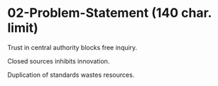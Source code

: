 # 02-Problem-Statement (140 char. limit)

Trust in central authority blocks free inquiry.

Closed sources inhibits innovation.

Duplication of standards wastes resources.

